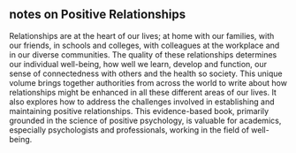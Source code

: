 ## notes on Positive Relationships

Relationships are at the heart of our lives; at home with our families, with our friends, in schools and colleges, with colleagues at the workplace and in our diverse communities. The quality of these relationships determines our individual well-being, how well we learn, develop and function, our sense of connectedness with others and the health so society. This unique volume brings together authorities from across the world to write about how relationships might be enhanced in all these different areas of our lives. It also explores how to address the challenges involved in establishing and maintaining positive relationships. This evidence-based book, primarily grounded in the science of positive psychology, is valuable for academics, especially psychologists and professionals, working in the field of well-being.
